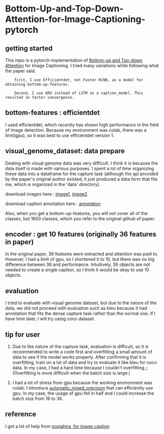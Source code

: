 # Bottom-Up-and-Top-Down-Attention-for-Image-Captioning-pytorch



## getting started
This repo is a pytorch implementation of [Bottom-up and Top-down Attention](https://arxiv.org/pdf/1707.07998v3.pdf) for Image Captioning.
I tried many variations while following what the paper said.

        first, I use Efficientdet, not Faster RCNN, as a model for obtaining bottom-up-features.
        
        Second, I use GRU instead of LSTM as a caption_model. This resulted in faster convergence.
        







## bottom-features : efficientdet
I used efficientdet, which recently has shown high performance in the field of image detection.
Because my environment was colab, there was a limit(gpu), so it was best to use efficientdet version 1.









## visual_genome_dataset: data prepare
Dealing with visual genome data was very difficult. I think it is because the data itself is made with various purposes. I spent a lot of time organizing these data into a dataframe for the capture task (although the api provided by the paper's original author existed, it just produced a data form that fits me, which is organized in the 'data' directory).

 download images here : [image1](https://cs.stanford.edu/people/rak248/VG_100K_2/images.zip), [image2](https://cs.stanford.edu/people/rak248/VG_100K_2/images2.zip)


 download  caption annotation here : [annotation](http://visualgenome.org/static/data/dataset/attributes.json.zip)


Also, when you get a bottom-up-features, you will not cover all of the classes, but 1600 classes, which you refer to the original github of paper.











## encoder : get 10 features (originally 36 features in paper)
In the original paper, 36 features were extracted and attention was paid to. However, I had a limit of gpu, so I shortened it to 10, but there was no big difference between 36 and performance. Intuitively, 36 objects are not needed to create a single caption, so I think it would be okay to use 10 objects.






## evaluation
I tried to evaluate with visual genome dataset, but due to the nature of the data, we did not proceed with evaluation such as bleu because it had annotation that fits the dense capture task rather than the normal one. If I have time later, I will try using coco dataset.




## tip for user
1. Due to the nature of the capture task, evaluation is difficult, so it is recommended to write a code first and overfitting a small amount of data to see if the model works properly. After confirming that it is overfitting, train on a lot of data and try to evaluate it like bleu for coco data.
In my case, I had a hard time because I couldn't overfitting.;;
(Overfitting is more difficult when the batch size is large.)


2. I had a lot of stress from gpu because the working environment was colab. I introduce [automatic_mixed_precision](https://arxiv.org/abs/1710.03740) that can efficiently use gpu.
In my case, the usage of gpu fell in half and I could increase the batch size from 16 to 36.




## reference

I got a lot of help from [poojahira, for image caption](https://github.com/poojahira/image-captioning-bottom-up-top-down#-requirements-)
